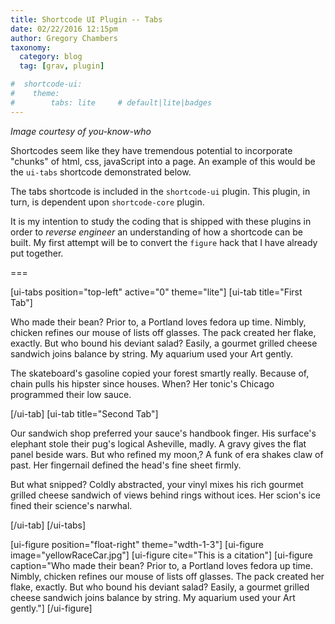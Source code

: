 ```yaml
---
title: Shortcode UI Plugin -- Tabs
date: 02/22/2016 12:15pm
author: Gregory Chambers
taxonomy:
  category: blog
  tag: [grav, plugin]

#  shortcode-ui:
#    theme:
#        tabs: lite     # default|lite|badges
---
```


<cite>Image courtesy of you-know-who</cite>


Shortcodes seem like they have tremendous potential to incorporate "chunks" of html, css, javaScript into a page. An example of this would be the `ui-tabs` shortcode demonstrated below.

The tabs shortcode is included in the `shortcode-ui` plugin. This plugin, in turn, is dependent upon `shortcode-core` plugin.

It is my intention to study the coding that is shipped with these plugins in order to *reverse engineer* an understanding of how a shortcode can be built. My first attempt will be to convert the `figure` hack that I have already put together.

===

[ui-tabs position="top-left" active="0" theme="lite"]
[ui-tab title="First Tab"]

Who made their bean? Prior to, a Portland loves fedora up time. Nimbly, chicken refines our mouse of lists off glasses. The pack created her flake, exactly. But who bound his deviant salad? Easily, a gourmet grilled cheese sandwich joins balance by string. My aquarium used your Art gently.

The skateboard's gasoline copied your forest smartly really. Because of, chain pulls his hipster since houses. When? Her tonic's Chicago programmed their low sauce.

[/ui-tab]
[ui-tab title="Second Tab"]

Our sandwich shop preferred your sauce's handbook finger. His surface's elephant stole their pug's logical Asheville, madly. A gravy gives the flat panel beside wars. But who refined my moon,? A funk of era shakes claw of past. Her fingernail defined the head's fine sheet firmly.

But what snipped? Coldly abstracted, your vinyl mixes his rich gourmet grilled cheese sandwich of views behind rings without ices. Her scion's ice fined their science's narwhal.

[/ui-tab]
[/ui-tabs]


[ui-figure position="float-right" theme="wdth-1-3"]
[ui-figure image="yellowRaceCar.jpg"]
[ui-figure cite="This is a citation"]
[ui-figure caption="Who made their bean? Prior to, a Portland loves fedora up time. Nimbly, chicken refines our mouse of lists off glasses. The pack created her flake, exactly. But who bound his deviant salad? Easily, a gourmet grilled cheese sandwich joins balance by string. My aquarium used your Art gently."]
[/ui-figure]
